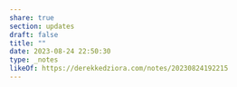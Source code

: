 ```yaml
---
share: true
section: updates
draft: false
title: ""
date: 2023-08-24 22:50:30
type: _notes
likeOf: https://derekkedziora.com/notes/20230824192215
---
```

